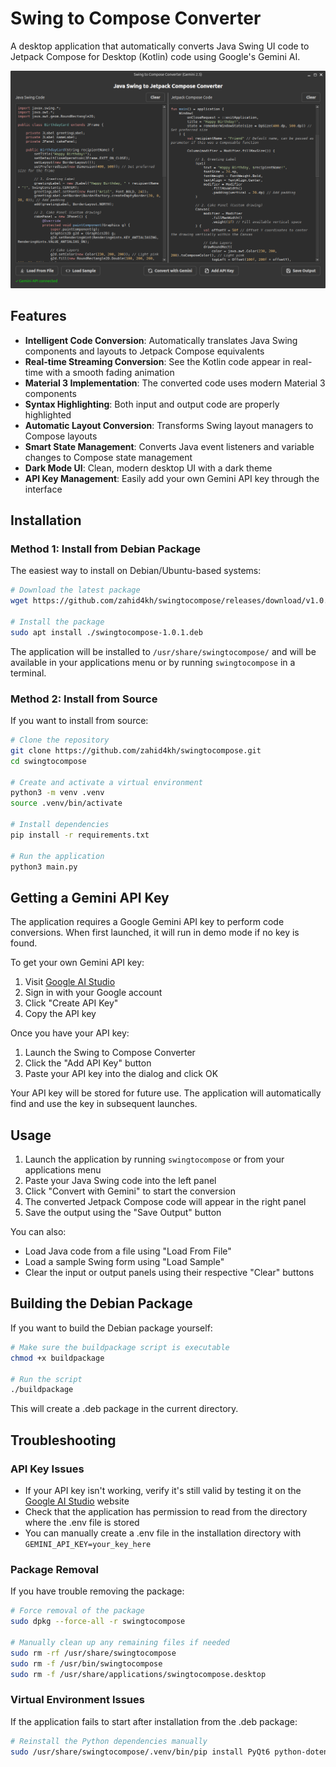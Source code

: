 # Swing to Compose Converter

A desktop application that automatically converts Java Swing UI code to Jetpack Compose for Desktop (Kotlin) code using Google's Gemini AI.

![Application Screenshot](screenshot.png)

## Features

- **Intelligent Code Conversion**: Automatically translates Java Swing components and layouts to Jetpack Compose equivalents
- **Real-time Streaming Conversion**: See the Kotlin code appear in real-time with a smooth fading animation
- **Material 3 Implementation**: The converted code uses modern Material 3 components
- **Syntax Highlighting**: Both input and output code are properly highlighted
- **Automatic Layout Conversion**: Transforms Swing layout managers to Compose layouts
- **Smart State Management**: Converts Java event listeners and variable changes to Compose state management
- **Dark Mode UI**: Clean, modern desktop UI with a dark theme
- **API Key Management**: Easily add your own Gemini API key through the interface

## Installation

### Method 1: Install from Debian Package

The easiest way to install on Debian/Ubuntu-based systems:

```bash
# Download the latest package
wget https://github.com/zahid4kh/swingtocompose/releases/download/v1.0.1/swingtocompose-1.0.1.deb

# Install the package
sudo apt install ./swingtocompose-1.0.1.deb
```

The application will be installed to `/usr/share/swingtocompose/` and will be available in your applications menu or by running `swingtocompose` in a terminal.

### Method 2: Install from Source

If you want to install from source:

```bash
# Clone the repository
git clone https://github.com/zahid4kh/swingtocompose.git
cd swingtocompose

# Create and activate a virtual environment
python3 -m venv .venv
source .venv/bin/activate

# Install dependencies
pip install -r requirements.txt

# Run the application
python3 main.py
```

## Getting a Gemini API Key

The application requires a Google Gemini API key to perform code conversions. When first launched, it will run in demo mode if no key is found.

To get your own Gemini API key:

1. Visit [Google AI Studio](https://aistudio.google.com/u/1/apikey)
2. Sign in with your Google account
3. Click "Create API Key"
4. Copy the API key

Once you have your API key:

1. Launch the Swing to Compose Converter
2. Click the "Add API Key" button
3. Paste your API key into the dialog and click OK

Your API key will be stored for future use. The application will automatically find and use the key in subsequent launches.

## Usage

1. Launch the application by running `swingtocompose` or from your applications menu
2. Paste your Java Swing code into the left panel
3. Click "Convert with Gemini" to start the conversion
4. The converted Jetpack Compose code will appear in the right panel
5. Save the output using the "Save Output" button

You can also:

- Load Java code from a file using "Load From File"
- Load a sample Swing form using "Load Sample"
- Clear the input or output panels using their respective "Clear" buttons

## Building the Debian Package

If you want to build the Debian package yourself:

```bash
# Make sure the buildpackage script is executable
chmod +x buildpackage

# Run the script
./buildpackage
```

This will create a .deb package in the current directory.

## Troubleshooting

### API Key Issues

- If your API key isn't working, verify it's still valid by testing it on the [Google AI Studio](https://aistudio.google.com/u/1/apikey) website
- Check that the application has permission to read from the directory where the .env file is stored
- You can manually create a .env file in the installation directory with `GEMINI_API_KEY=your_key_here`

### Package Removal

If you have trouble removing the package:

```bash
# Force removal of the package
sudo dpkg --force-all -r swingtocompose

# Manually clean up any remaining files if needed
sudo rm -rf /usr/share/swingtocompose
sudo rm -f /usr/bin/swingtocompose
sudo rm -f /usr/share/applications/swingtocompose.desktop
```

### Virtual Environment Issues

If the application fails to start after installation from the .deb package:

```bash
# Reinstall the Python dependencies manually
sudo /usr/share/swingtocompose/.venv/bin/pip install PyQt6 python-dotenv pygments google-genai
```
